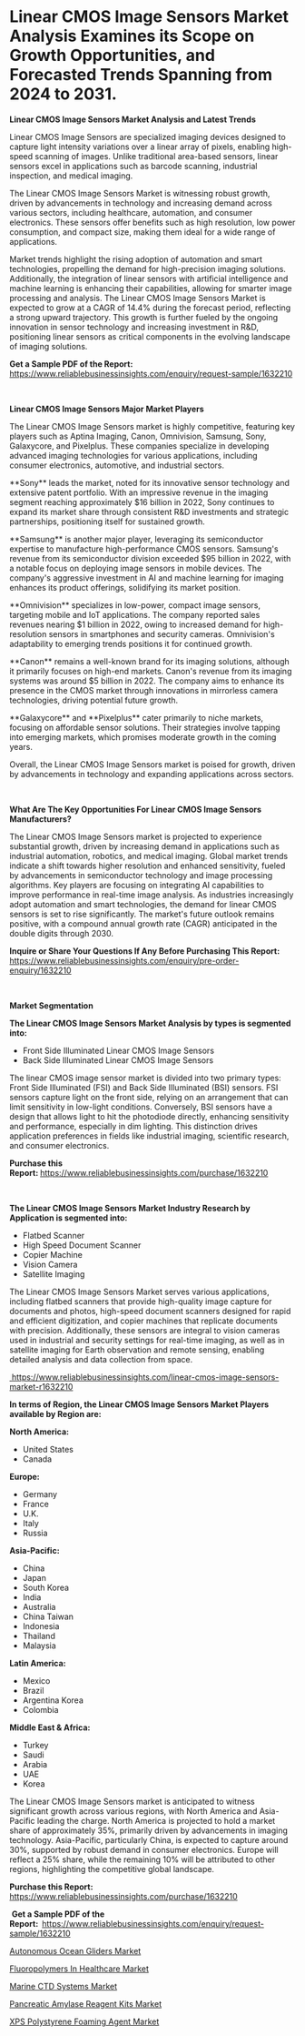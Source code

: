<p><h1>Linear CMOS Image Sensors Market Analysis Examines its Scope on Growth Opportunities, and Forecasted Trends Spanning from 2024 to 2031.</h1></p><p><strong>Linear CMOS Image Sensors Market Analysis and Latest Trends</strong></p>
<p><p>Linear CMOS Image Sensors are specialized imaging devices designed to capture light intensity variations over a linear array of pixels, enabling high-speed scanning of images. Unlike traditional area-based sensors, linear sensors excel in applications such as barcode scanning, industrial inspection, and medical imaging.</p><p>The Linear CMOS Image Sensors Market is witnessing robust growth, driven by advancements in technology and increasing demand across various sectors, including healthcare, automation, and consumer electronics. These sensors offer benefits such as high resolution, low power consumption, and compact size, making them ideal for a wide range of applications.</p><p>Market trends highlight the rising adoption of automation and smart technologies, propelling the demand for high-precision imaging solutions. Additionally, the integration of linear sensors with artificial intelligence and machine learning is enhancing their capabilities, allowing for smarter image processing and analysis. The Linear CMOS Image Sensors Market is expected to grow at a CAGR of 14.4% during the forecast period, reflecting a strong upward trajectory. This growth is further fueled by the ongoing innovation in sensor technology and increasing investment in R&D, positioning linear sensors as critical components in the evolving landscape of imaging solutions.</p></p>
<p><strong>Get a Sample PDF of the Report:&nbsp;</strong> <a href="https://www.reliablebusinessinsights.com/enquiry/request-sample/1632210?utm_campaign=1119&utm_medium=2&utm_source=Github&utm_content=ia&utm_term=27102024&utm_id=linear-cmos-image-sensors">https://www.reliablebusinessinsights.com/enquiry/request-sample/1632210</a></p>
<p>&nbsp;</p>
<p><strong>Linear CMOS Image Sensors Major Market Players</strong></p>
<p><p>The Linear CMOS Image Sensors market is highly competitive, featuring key players such as Aptina Imaging, Canon, Omnivision, Samsung, Sony, Galaxycore, and Pixelplus. These companies specialize in developing advanced imaging technologies for various applications, including consumer electronics, automotive, and industrial sectors.</p><p>**Sony** leads the market, noted for its innovative sensor technology and extensive patent portfolio. With an impressive revenue in the imaging segment reaching approximately $16 billion in 2022, Sony continues to expand its market share through consistent R&D investments and strategic partnerships, positioning itself for sustained growth.</p><p>**Samsung** is another major player, leveraging its semiconductor expertise to manufacture high-performance CMOS sensors. Samsung's revenue from its semiconductor division exceeded $95 billion in 2022, with a notable focus on deploying image sensors in mobile devices. The company's aggressive investment in AI and machine learning for imaging enhances its product offerings, solidifying its market position.</p><p>**Omnivision** specializes in low-power, compact image sensors, targeting mobile and IoT applications. The company reported sales revenues nearing $1 billion in 2022, owing to increased demand for high-resolution sensors in smartphones and security cameras. Omnivision's adaptability to emerging trends positions it for continued growth.</p><p>**Canon** remains a well-known brand for its imaging solutions, although it primarily focuses on high-end markets. Canon's revenue from its imaging systems was around $5 billion in 2022. The company aims to enhance its presence in the CMOS market through innovations in mirrorless camera technologies, driving potential future growth.</p><p>**Galaxycore** and **Pixelplus** cater primarily to niche markets, focusing on affordable sensor solutions. Their strategies involve tapping into emerging markets, which promises moderate growth in the coming years.</p><p>Overall, the Linear CMOS Image Sensors market is poised for growth, driven by advancements in technology and expanding applications across sectors.</p></p>
<p>&nbsp;</p>
<p><strong>What Are The Key Opportunities For Linear CMOS Image Sensors Manufacturers?</strong></p>
<p><p>The Linear CMOS Image Sensors market is projected to experience substantial growth, driven by increasing demand in applications such as industrial automation, robotics, and medical imaging. Global market trends indicate a shift towards higher resolution and enhanced sensitivity, fueled by advancements in semiconductor technology and image processing algorithms. Key players are focusing on integrating AI capabilities to improve performance in real-time image analysis. As industries increasingly adopt automation and smart technologies, the demand for linear CMOS sensors is set to rise significantly. The market's future outlook remains positive, with a compound annual growth rate (CAGR) anticipated in the double digits through 2030.</p></p>
<p><strong>Inquire or Share Your Questions If Any Before Purchasing This Report:</strong> <a href="https://www.reliablebusinessinsights.com/enquiry/pre-order-enquiry/1632210?utm_campaign=1119&utm_medium=2&utm_source=Github&utm_content=ia&utm_term=27102024&utm_id=linear-cmos-image-sensors">https://www.reliablebusinessinsights.com/enquiry/pre-order-enquiry/1632210</a></p>
<p>&nbsp;</p>
<p><strong>Market Segmentation</strong></p>
<p><strong>The Linear CMOS Image Sensors Market Analysis by types is segmented into:</strong></p>
<p><ul><li>Front Side Illuminated Linear CMOS Image Sensors</li><li>Back Side Illuminated Linear CMOS Image Sensors</li></ul></p>
<p><p>The linear CMOS image sensor market is divided into two primary types: Front Side Illuminated (FSI) and Back Side Illuminated (BSI) sensors. FSI sensors capture light on the front side, relying on an arrangement that can limit sensitivity in low-light conditions. Conversely, BSI sensors have a design that allows light to hit the photodiode directly, enhancing sensitivity and performance, especially in dim lighting. This distinction drives application preferences in fields like industrial imaging, scientific research, and consumer electronics.</p></p>
<p><strong>Purchase this Report:&nbsp;</strong><a href="https://www.reliablebusinessinsights.com/purchase/1632210?utm_campaign=1119&utm_medium=2&utm_source=Github&utm_content=ia&utm_term=27102024&utm_id=linear-cmos-image-sensors">https://www.reliablebusinessinsights.com/purchase/1632210</a></p>
<p>&nbsp;</p>
<p><strong>The Linear CMOS Image Sensors Market Industry Research by Application is segmented into:</strong></p>
<p><ul><li>Flatbed Scanner</li><li>High Speed Document Scanner</li><li>Copier Machine</li><li>Vision Camera</li><li>Satellite Imaging</li></ul></p>
<p><p>The Linear CMOS Image Sensors Market serves various applications, including flatbed scanners that provide high-quality image capture for documents and photos, high-speed document scanners designed for rapid and efficient digitization, and copier machines that replicate documents with precision. Additionally, these sensors are integral to vision cameras used in industrial and security settings for real-time imaging, as well as in satellite imaging for Earth observation and remote sensing, enabling detailed analysis and data collection from space.</p></p>
<p><a href="https://www.reliablebusinessinsights.com/linear-cmos-image-sensors-market-r1632210?utm_campaign=1119&utm_medium=2&utm_source=Github&utm_content=ia&utm_term=27102024&utm_id=linear-cmos-image-sensors">&nbsp;https://www.reliablebusinessinsights.com/linear-cmos-image-sensors-market-r1632210</a></p>
<p><strong>In terms of Region, the Linear CMOS Image Sensors Market Players available by Region are:</strong></p>
<p>
    <p> <strong> North America: </strong>
        <ul>
            <li>United States</li>
            <li>Canada</li>
        </ul>
        </p> 
    <p> <strong> Europe: </strong>
        <ul>
            <li>Germany</li>
            <li>France</li>
            <li>U.K.</li>
            <li>Italy</li>
            <li>Russia</li>
        </ul>
        </p> 
    <p> <strong> Asia-Pacific: </strong>
        <ul>
            <li>China</li>
            <li>Japan</li>
            <li>South Korea</li>
            <li>India</li>
            <li>Australia</li>
            <li>China Taiwan</li>
            <li>Indonesia</li>
            <li>Thailand</li>
            <li>Malaysia</li>
        </ul>
        </p> 
    <p> <strong> Latin America: </strong>
        <ul>
            <li>Mexico</li>
            <li>Brazil</li>
            <li>Argentina Korea</li>
            <li>Colombia</li>
        </ul>
        </p> 
    <p> <strong> Middle East & Africa: </strong>
        <ul>
            <li>Turkey</li>
            <li>Saudi</li>
            <li>Arabia</li>
            <li>UAE</li>
            <li>Korea</li>
        </ul>
    </p>
    </p>
<p><p>The Linear CMOS Image Sensors market is anticipated to witness significant growth across various regions, with North America and Asia-Pacific leading the charge. North America is projected to hold a market share of approximately 35%, primarily driven by advancements in imaging technology. Asia-Pacific, particularly China, is expected to capture around 30%, supported by robust demand in consumer electronics. Europe will reflect a 25% share, while the remaining 10% will be attributed to other regions, highlighting the competitive global landscape.</p></p>
<p><strong>Purchase this Report: </strong><a href="https://www.reliablebusinessinsights.com/purchase/1632210?utm_campaign=1119&utm_medium=2&utm_source=Github&utm_content=ia&utm_term=27102024&utm_id=linear-cmos-image-sensors">https://www.reliablebusinessinsights.com/purchase/1632210</a></p>
<p>&nbsp;<strong>Get a Sample PDF of the Report:&nbsp;&nbsp;</strong><a href="https://www.reliablebusinessinsights.com/enquiry/request-sample/1632210?utm_campaign=1119&utm_medium=2&utm_source=Github&utm_content=ia&utm_term=27102024&utm_id=linear-cmos-image-sensors">https://www.reliablebusinessinsights.com/enquiry/request-sample/1632210</a></p>
<p><strong></strong></p>
<p><p><a href="https://issuu.com/reportprime-2/docs/autonomous-ocean-gliders-market-siz_8900d4b33ef3af?utm_campaign=1119&utm_medium=2&utm_source=Github&utm_content=ia&utm_term=27102024&utm_id=linear-cmos-image-sensors">Autonomous Ocean Gliders Market</a></p><p><a href="https://www.linkedin.com/pulse/global-fluoropolymers-healthcare-market-sector2024-2031-metrics-zkwyc?utm_campaign=1119&utm_medium=2&utm_source=Github&utm_content=ia&utm_term=27102024&utm_id=linear-cmos-image-sensors">Fluoropolymers In Healthcare Market</a></p><p><a href="https://issuu.com/reportprime-2/docs/marine-ctd-systems-market-size-2030_fbf6ffb87e7cb8?utm_campaign=1119&utm_medium=2&utm_source=Github&utm_content=ia&utm_term=27102024&utm_id=linear-cmos-image-sensors">Marine CTD Systems Market</a></p><p><a href="https://www.linkedin.com/pulse/pancreatic-amylase-reagent-kits-industry-resonance-112-amplification-wzwdc?utm_campaign=1119&utm_medium=2&utm_source=Github&utm_content=ia&utm_term=27102024&utm_id=linear-cmos-image-sensors">Pancreatic Amylase Reagent Kits Market</a></p><p><a href="https://github.com/cydskenna/Market-Research-Report-List-1/blob/main/xps-polystyrene-foaming-agent-market.md?utm_campaign=1119&utm_medium=2&utm_source=Github&utm_content=ia&utm_term=27102024&utm_id=linear-cmos-image-sensors">XPS Polystyrene Foaming Agent Market</a></p></p>